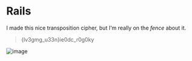 # Rails
I made this nice transposition cipher, but I'm really on the *fence* about it.
> {lv3gmg_u33n}ie0dc_r0g0ky

![image](https://user-images.githubusercontent.com/99063625/152632427-62b83ae2-e4b2-465f-b1bc-157ae787254b.png)
